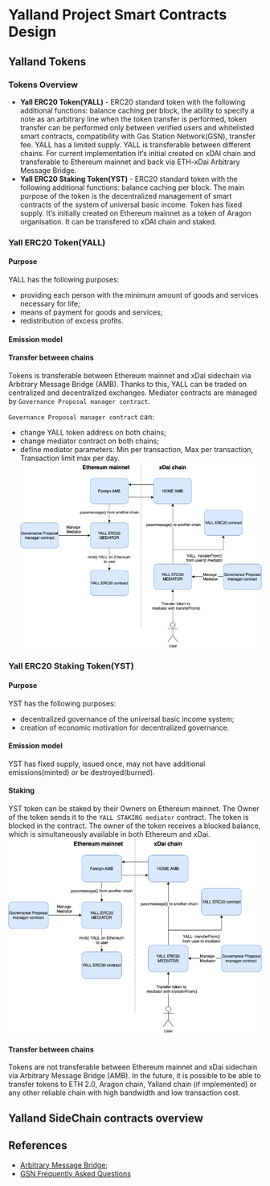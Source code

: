 # Yalland Project Smart Contracts Design
## Yalland Tokens
### Tokens Overview
- **Yall ERC20 Token(YALL)** - ERC20 standard token with the following additional functions: balance caching per block, the ability to specify a note as an arbitrary line when the token transfer is performed, token transfer can be performed only between verified users and whitelisted smart contracts, compatibility with Gas Station Network(GSN), 
transfer fee. YALL has a limited supply. YALL is transferable between  different chains. For current implementation it’s initial created on xDAI chain and transferable to Ethereum mainnet and back via ETH-xDai Arbitrary Message Bridge.   
- **Yall ERC20 Staking Token(YST)** - ERC20 standard token with the following additional functions: balance caching per block. The main purpose of the token is the decentralized management of smart contracts of the system of universal basic income. Token has fixed supply. It’s initially created on Ethereum mainnet as a token of Aragon organisation. It can be transfered to xDAI chain and staked.
### Yall ERC20 Token(YALL)
#### Purpose
YALL has the following purposes:
- providing each person with the minimum amount of goods and services necessary for life;
- means of payment for goods and services;
- redistribution of excess profits. 
#### Emission model
#### Transfer between chains
Tokens is transferable between Ethereum mainnet and xDai sidechain via Arbitrary Message Bridge (AMB). Thanks to this, YALL can be traded on centralized and decentralized exchanges. Mediator contracts are managed by `Governance Proposal manager contract`.

`Governance Proposal manager contract` can:
- change YALL token address on both chains;
- change mediator contract on both chains;
- define mediator parameters: Min per transaction, Max per transaction, Transaction limit max per day.
![YALL Transfer between chains](https://github.com/yalland-ubi/yalland-docs/blob/npopeka-patch-2/images/yalland-1.png)
### Yall ERC20 Staking Token(YST)
#### Purpose
YST has the following purposes:
- decentralized governance of the universal basic income system;
- creation of economic motivation for decentralized governance.
#### Emission model
YST has fixed supply, issued once, may not have additional emissions(minted) or be destroyed(burned).
#### Staking 
YST token can be staked by their Owners on Ethereum mainnet. The Owner of the token sends it to the `YALL STAKING mediator` contract. The token is blocked in the contract. The owner of the token receives a blocked balance, which is simultaneously available in both Ethereum and xDai.  
![YALL Transfer between chains](https://github.com/yalland-ubi/yalland-docs/blob/npopeka-patch-2/images/yalland-1.png)
#### Transfer between chains
Tokens are not transferable between Ethereum mainnet and xDai sidechain via Arbitrary Message Bridge (AMB). In the future, it is possible to be able to transfer tokens to ETH 2.0, Aragon chain, Yalland chain (if implemented) or any other reliable chain with high bandwidth and low transaction cost. 
## Yalland SideChain contracts overview

## References
- [Arbitrary Message Bridge](https://docs.tokenbridge.net/amb-bridge/about-amb-bridge);
- [GSN Frequently Asked Questions](https://docs.openzeppelin.com/gsn-provider/0.1/gsn-faq#how_does_it_work)
